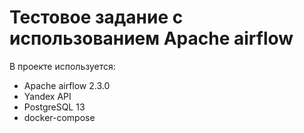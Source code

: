 # Тестовое задание с использованием Apache airflow

В проекте используется:
* Apache airflow 2.3.0
* Yandex API
* PostgreSQL 13
* docker-compose

